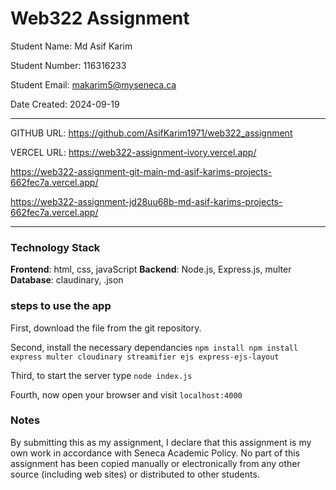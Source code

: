 # Web322 Assignment

Student Name: Md Asif Karim

Student Number: 116316233

Student Email: makarim5@myseneca.ca

Date Created: 2024-09-19

---

GITHUB URL: https://github.com/AsifKarim1971/web322_assignment

VERCEL URL: https://web322-assignment-ivory.vercel.app/

https://web322-assignment-git-main-md-asif-karims-projects-662fec7a.vercel.app/

https://web322-assignment-jd28uu68b-md-asif-karims-projects-662fec7a.vercel.app/

---

### Technology Stack

**Frontend**: html, css, javaScript
**Backend**: Node.js, Express.js, multer
**Database**: claudinary, .json

### steps to use the app

First, download the file from the git repository.

Second, install the necessary dependancies 
        `npm install npm install express multer cloudinary streamifier ejs express-ejs-layout`

Third, to start the server type 
        `node index.js`

Fourth, now open your browser and visit 
        `localhost:4000`

### Notes

By submitting this as my assignment, I declare that this assignment is my own work in accordance with Seneca Academic Policy. No part of this assignment has been copied manually or electronically from any other source (including web sites) or distributed to other students.
